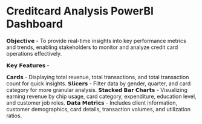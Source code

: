 # Creditcard Analysis PowerBI Dashboard
𝗢𝗯𝗷𝗲𝗰𝘁𝗶𝘃𝗲 - To provide real-time insights into key performance metrics and trends, enabling stakeholders to monitor and analyze credit card operations effectively.

𝗞𝗲𝘆 𝗙𝗲𝗮𝘁𝘂𝗿𝗲𝘀 -

𝗖𝗮𝗿𝗱𝘀 - Displaying total revenue, total transactions, and total transaction count for quick insights.
𝗦𝗹𝗶𝗰𝗲𝗿𝘀 - Filter data by gender, quarter, and card category for more granular analysis.
𝗦𝘁𝗮𝗰𝗸𝗲𝗱 𝗕𝗮𝗿 𝗖𝗵𝗮𝗿𝘁𝘀 - Visualizing earning revenue by chip usage, card category, expenditure, education level, and customer job roles.
𝗗𝗮𝘁𝗮 𝗠𝗲𝘁𝗿𝗶𝗰𝘀 - Includes client information, customer demographics, card details, transaction volumes, and utilization ratios.
